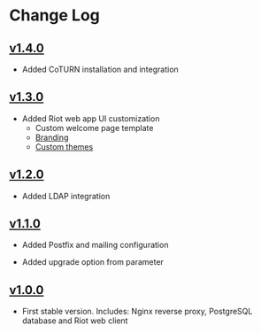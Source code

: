 # Change Log

## [v1.4.0](https://github.com/UdelaRInterior/ansible-role-matrix-synapse/tree/v1.4.0)

* Added CoTURN installation and integration

## [v1.3.0](https://github.com/UdelaRInterior/ansible-role-matrix-synapse/tree/v1.3.0)

* Added Riot web app UI customization
  * Custom welcome page template
  * [Branding](https://github.com/vector-im/riot-web/blob/develop/docs/config.md)
  * [Custom themes](https://github.com/vector-im/riot-web/blob/develop/docs/theming.md#custom-themes)

## [v1.2.0](https://github.com/UdelaRInterior/ansible-role-matrix-synapse/tree/v1.2.0)

* Added LDAP integration

## [v1.1.0](https://github.com/UdelaRInterior/ansible-role-matrix-synapse/tree/v1.1.0)

* Added Postfix and mailing configuration

* Added upgrade option from parameter

## [v1.0.0](https://github.com/UdelaRInterior/ansible-role-matrix-synapse/tree/v1.0.0)

* First stable version. Includes: Nginx reverse proxy, PostgreSQL database and Riot web client